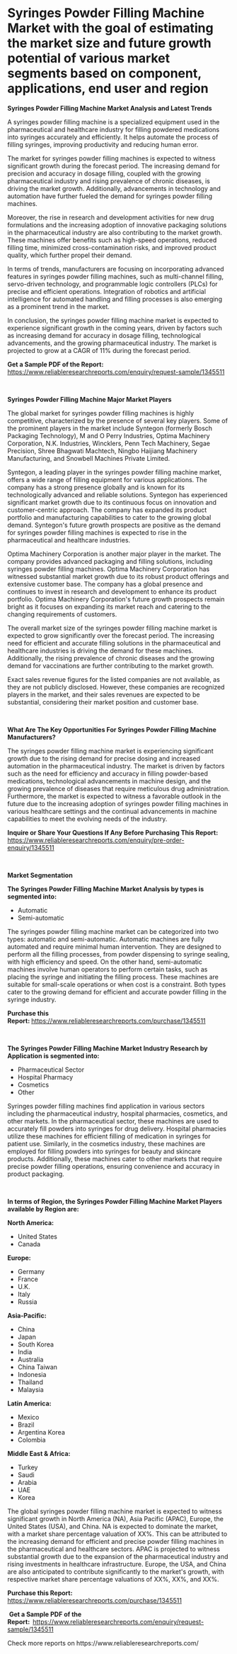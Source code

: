 <p><h1>Syringes Powder Filling Machine Market with the goal of estimating the market size and future growth potential of various market segments based on component, applications, end user and region</h1></p><p><strong>Syringes Powder Filling Machine Market Analysis and Latest Trends</strong></p>
<p><p>A syringes powder filling machine is a specialized equipment used in the pharmaceutical and healthcare industry for filling powdered medications into syringes accurately and efficiently. It helps automate the process of filling syringes, improving productivity and reducing human error.</p><p>The market for syringes powder filling machines is expected to witness significant growth during the forecast period. The increasing demand for precision and accuracy in dosage filling, coupled with the growing pharmaceutical industry and rising prevalence of chronic diseases, is driving the market growth. Additionally, advancements in technology and automation have further fueled the demand for syringes powder filling machines.</p><p>Moreover, the rise in research and development activities for new drug formulations and the increasing adoption of innovative packaging solutions in the pharmaceutical industry are also contributing to the market growth. These machines offer benefits such as high-speed operations, reduced filling time, minimized cross-contamination risks, and improved product quality, which further propel their demand.</p><p>In terms of trends, manufacturers are focusing on incorporating advanced features in syringes powder filling machines, such as multi-channel filling, servo-driven technology, and programmable logic controllers (PLCs) for precise and efficient operations. Integration of robotics and artificial intelligence for automated handling and filling processes is also emerging as a prominent trend in the market.</p><p>In conclusion, the syringes powder filling machine market is expected to experience significant growth in the coming years, driven by factors such as increasing demand for accuracy in dosage filling, technological advancements, and the growing pharmaceutical industry. The market is projected to grow at a CAGR of 11% during the forecast period.</p></p>
<p><strong>Get a Sample PDF of the Report:&nbsp;</strong> <a href="https://www.reliableresearchreports.com/enquiry/request-sample/1345511">https://www.reliableresearchreports.com/enquiry/request-sample/1345511</a></p>
<p>&nbsp;</p>
<p><strong>Syringes Powder Filling Machine Major Market Players</strong></p>
<p><p>The global market for syringes powder filling machines is highly competitive, characterized by the presence of several key players. Some of the prominent players in the market include Syntegon (formerly Bosch Packaging Technology), M and O Perry Industries, Optima Machinery Corporation, N.K. Industries, Wincklers, Penn Tech Machinery, Segae Precision, Shree Bhagwati Machtech, Ningbo Haijiang Machinery Manufacturing, and Snowbell Machines Private Limited.</p><p>Syntegon, a leading player in the syringes powder filling machine market, offers a wide range of filling equipment for various applications. The company has a strong presence globally and is known for its technologically advanced and reliable solutions. Syntegon has experienced significant market growth due to its continuous focus on innovation and customer-centric approach. The company has expanded its product portfolio and manufacturing capabilities to cater to the growing global demand. Syntegon's future growth prospects are positive as the demand for syringes powder filling machines is expected to rise in the pharmaceutical and healthcare industries.</p><p>Optima Machinery Corporation is another major player in the market. The company provides advanced packaging and filling solutions, including syringes powder filling machines. Optima Machinery Corporation has witnessed substantial market growth due to its robust product offerings and extensive customer base. The company has a global presence and continues to invest in research and development to enhance its product portfolio. Optima Machinery Corporation's future growth prospects remain bright as it focuses on expanding its market reach and catering to the changing requirements of customers.</p><p>The overall market size of the syringes powder filling machine market is expected to grow significantly over the forecast period. The increasing need for efficient and accurate filling solutions in the pharmaceutical and healthcare industries is driving the demand for these machines. Additionally, the rising prevalence of chronic diseases and the growing demand for vaccinations are further contributing to the market growth.</p><p>Exact sales revenue figures for the listed companies are not available, as they are not publicly disclosed. However, these companies are recognized players in the market, and their sales revenues are expected to be substantial, considering their market position and customer base.</p></p>
<p>&nbsp;</p>
<p><strong>What Are The Key Opportunities For Syringes Powder Filling Machine Manufacturers?</strong></p>
<p><p>The syringes powder filling machine market is experiencing significant growth due to the rising demand for precise dosing and increased automation in the pharmaceutical industry. The market is driven by factors such as the need for efficiency and accuracy in filling powder-based medications, technological advancements in machine design, and the growing prevalence of diseases that require meticulous drug administration. Furthermore, the market is expected to witness a favorable outlook in the future due to the increasing adoption of syringes powder filling machines in various healthcare settings and the continual advancements in machine capabilities to meet the evolving needs of the industry.</p></p>
<p><strong>Inquire or Share Your Questions If Any Before Purchasing This Report:</strong> <a href="https://www.reliableresearchreports.com/enquiry/pre-order-enquiry/1345511">https://www.reliableresearchreports.com/enquiry/pre-order-enquiry/1345511</a></p>
<p>&nbsp;</p>
<p><strong>Market Segmentation</strong></p>
<p><strong>The Syringes Powder Filling Machine Market Analysis by types is segmented into:</strong></p>
<p><ul><li>Automatic</li><li>Semi-automatic</li></ul></p>
<p><p>The syringes powder filling machine market can be categorized into two types: automatic and semi-automatic. Automatic machines are fully automated and require minimal human intervention. They are designed to perform all the filling processes, from powder dispensing to syringe sealing, with high efficiency and speed. On the other hand, semi-automatic machines involve human operators to perform certain tasks, such as placing the syringe and initiating the filling process. These machines are suitable for small-scale operations or when cost is a constraint. Both types cater to the growing demand for efficient and accurate powder filling in the syringe industry.</p></p>
<p><strong>Purchase this Report:&nbsp;</strong><a href="https://www.reliableresearchreports.com/purchase/1345511">https://www.reliableresearchreports.com/purchase/1345511</a></p>
<p>&nbsp;</p>
<p><strong>The Syringes Powder Filling Machine Market Industry Research by Application is segmented into:</strong></p>
<p><ul><li>Pharmaceutical Sector</li><li>Hospital Pharmacy</li><li>Cosmetics</li><li>Other</li></ul></p>
<p><p>Syringes powder filling machines find application in various sectors including the pharmaceutical industry, hospital pharmacies, cosmetics, and other markets. In the pharmaceutical sector, these machines are used to accurately fill powders into syringes for drug delivery. Hospital pharmacies utilize these machines for efficient filling of medication in syringes for patient use. Similarly, in the cosmetics industry, these machines are employed for filling powders into syringes for beauty and skincare products. Additionally, these machines cater to other markets that require precise powder filling operations, ensuring convenience and accuracy in product packaging.</p></p>
<p>&nbsp;</p>
<p><strong>In terms of Region, the Syringes Powder Filling Machine Market Players available by Region are:</strong></p>
<p>
    <p> <strong> North America: </strong>
        <ul>
            <li>United States</li>
            <li>Canada</li>
        </ul>
        </p> 
    <p> <strong> Europe: </strong>
        <ul>
            <li>Germany</li>
            <li>France</li>
            <li>U.K.</li>
            <li>Italy</li>
            <li>Russia</li>
        </ul>
        </p> 
    <p> <strong> Asia-Pacific: </strong>
        <ul>
            <li>China</li>
            <li>Japan</li>
            <li>South Korea</li>
            <li>India</li>
            <li>Australia</li>
            <li>China Taiwan</li>
            <li>Indonesia</li>
            <li>Thailand</li>
            <li>Malaysia</li>
        </ul>
        </p> 
    <p> <strong> Latin America: </strong>
        <ul>
            <li>Mexico</li>
            <li>Brazil</li>
            <li>Argentina Korea</li>
            <li>Colombia</li>
        </ul>
        </p> 
    <p> <strong> Middle East & Africa: </strong>
        <ul>
            <li>Turkey</li>
            <li>Saudi</li>
            <li>Arabia</li>
            <li>UAE</li>
            <li>Korea</li>
        </ul>
    </p>
    </p>
<p><p>The global syringes powder filling machine market is expected to witness significant growth in North America (NA), Asia Pacific (APAC), Europe, the United States (USA), and China. NA is expected to dominate the market, with a market share percentage valuation of XX%. This can be attributed to the increasing demand for efficient and precise powder filling machines in the pharmaceutical and healthcare sectors. APAC is projected to witness substantial growth due to the expansion of the pharmaceutical industry and rising investments in healthcare infrastructure. Europe, the USA, and China are also anticipated to contribute significantly to the market's growth, with respective market share percentage valuations of XX%, XX%, and XX%.</p></p>
<p><strong>Purchase this Report: </strong><a href="https://www.reliableresearchreports.com/purchase/1345511">https://www.reliableresearchreports.com/purchase/1345511</a></p>
<p>&nbsp;<strong>Get a Sample PDF of the Report:&nbsp;&nbsp;</strong><a href="https://www.reliableresearchreports.com/enquiry/request-sample/1345511">https://www.reliableresearchreports.com/enquiry/request-sample/1345511</a></p>
<p><strong></strong></p>
<p>Check more reports on https://www.reliableresearchreports.com/</p>